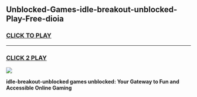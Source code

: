 
## Unblocked-Games-idle-breakout-unblocked-Play-Free-dioia
<h3>
<a href="https://premium76.site?title=idle-breakout-unblocked&ref=15A">CLICK TO PLAY</a></h3>
<hr>

<h3>
<a href="https://premium76.site?title=idle-breakout-unblocked&ref=15A">CLICK 2 PLAY</a>
  
</h3>

<a href="https://premium76.site?title=idle-breakout-unblocked&ref=15A"><img src="https://clearcache.store/games.png"></a>


**idle-breakout-unblocked games unblocked: Your Gateway to Fun and Accessible Online Gaming**
